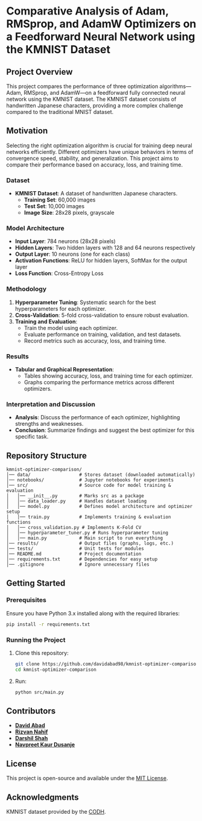 # Comparative Analysis of Adam, RMSprop, and AdamW Optimizers on a Feedforward Neural Network using the KMNIST Dataset

## Project Overview

This project compares the performance of three optimization algorithms—Adam, RMSprop, and AdamW—on a feedforward fully connected neural network using the KMNIST dataset. The KMNIST dataset consists of handwritten Japanese characters, providing a more complex challenge compared to the traditional MNIST dataset.

## Motivation
Selecting the right optimization algorithm is crucial for training deep neural networks efficiently. Different optimizers have unique behaviors in terms of convergence speed, stability, and generalization. This project aims to compare their performance based on accuracy, loss, and training time.

### Dataset
- **KMNIST Dataset**: A dataset of handwritten Japanese characters.
  - **Training Set**: 60,000 images
  - **Test Set**: 10,000 images
  - **Image Size**: 28x28 pixels, grayscale

### Model Architecture
- **Input Layer**: 784 neurons (28x28 pixels)
- **Hidden Layers**: Two hidden layers with 128 and 64 neurons respectively
- **Output Layer**: 10 neurons (one for each class)
- **Activation Functions**: ReLU for hidden layers, SoftMax for the output layer
- **Loss Function**: Cross-Entropy Loss

### Methodology
1. **Hyperparameter Tuning**: Systematic search for the best hyperparameters for each optimizer.
2. **Cross-Validation**: 5-fold cross-validation to ensure robust evaluation.
3. **Training and Evaluation**:
   - Train the model using each optimizer.
   - Evaluate performance on training, validation, and test datasets.
   - Record metrics such as accuracy, loss, and training time.

### Results
- **Tabular and Graphical Representation**:
  - Tables showing accuracy, loss, and training time for each optimizer.
  - Graphs comparing the performance metrics across different optimizers.

### Interpretation and Discussion
- **Analysis**: Discuss the performance of each optimizer, highlighting strengths and weaknesses.
- **Conclusion**: Summarize findings and suggest the best optimizer for this specific task.

## Repository Structure
```
kmnist-optimizer-comparison/
│── data/                  # Stores dataset (downloaded automatically)
│── notebooks/             # Jupyter notebooks for experiments
│── src/                   # Source code for model training & evaluation
│   │── __init__.py        # Marks src as a package
│   │── data_loader.py     # Handles dataset loading
│   │── model.py           # Defines model architecture and optimizer setup
│   │── train.py           # Implements training & evaluation functions
│   │── cross_validation.py # Implements K-Fold CV
│   │── hyperparameter_tuner.py # Runs hyperparameter tuning
│   │── main.py            # Main script to run everything
│── results/               # Output files (graphs, logs, etc.)
│── tests/                 # Unit tests for modules
│── README.md              # Project documentation
│── requirements.txt       # Dependencies for easy setup
│── .gitignore             # Ignore unnecessary files
```
## Getting Started
### Prerequisites
Ensure you have Python 3.x installed along with the required libraries:
```bash
pip install -r requirements.txt
```

### Running the Project
1. Clone this repository:
   ```bash
   git clone https://github.com/davidabad98/kmnist-optimizer-comparison.git
   cd kmnist-optimizer-comparison
   ```
2. Run:
   ```bash
   python src/main.py
   ```

## Contributors
- **[David Abad](https://github.com/davidabad98)**
- **[Rizvan Nahif](https://github.com/joyrizvan)**
- **[Darshil Shah](https://github.com/darshil0811)**
- **[Navpreet Kaur Dusanje](https://github.com/Navpreet-Kaur-Dusanje)**

## License
This project is open-source and available under the [MIT License](LICENSE).

## Acknowledgments
KMNIST dataset provided by the [CODH](https://codh.rois.ac.jp/kmnist/).

